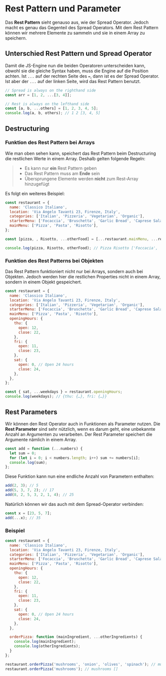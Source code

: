 # Rest Pattern und Parameter

Das **Rest Pattern** sieht genauso aus, wie der Spread Operator. Jedoch macht es genau das Gegenteil des Spread Operators. Mit dem Rest Pattern können
wir mehrere Elemente zu sammeln und sie in einem Array zu speichern.

## Unterschied Rest Pattern und Spread Operator

Damit die JS-Engine nun die beiden Operatoren unterscheiden kann, obwohl sie die gleiche Syntax haben, muss die Engine auf die Position achten.
Ist `...` auf der rechten Seite des `=`, dann ist es der Spread Operator. Ist aber der `...` auf der linken Seite, wird das Rest Pattern benutzt.

````Javascript
// Spread is always on the righthand side
const arr = [1, 2, ...[3, 4]];

// Rest is always on the lefthand side
const [a, b, ...others] = [1, 2, 3, 4, 5];
console.log(a, b, others); // 1 2 [3, 4, 5]
````

## Destructuring

### Funktion des Rest Pattern bei Arrays

Wie man oben sehen kann, speichert das Rest Pattern beim Destructuring die restlichen Werte in einem Array. Deshalb gelten folgende Regeln:

> - Es kann nur **ein** Rest Pattern geben 
> - Das Rest Pattern muss am **Ende** sein
> - Übersprungene Elemente werden **nicht** zum Rest-Array hinzugefügt

Es folgt ein weiteres Beispiel:

````Javascript
const restaurant = {
  name: 'Classico Italiano',
  location: 'Via Angelo Tavanti 23, Firenze, Italy',
  categories: ['Italian', 'Pizzeria', 'Vegetarian', 'Organic'],
  starterMenu: ['Focaccia', 'Bruschetta', 'Garlic Bread', 'Caprese Salad'],
  mainMenu: ['Pizza', 'Pasta', 'Risotto'],
};

const [pizza, , Risotto, ...otherFood] = [...restaurant.mainMenu, ...restaurant.starterMenu];

console.log(pizza, Risotto, otherFood); // Pizza Risotto ['Foccacia', 'Bruschetta', 'Garlic Bread', 'Caprese Salad']
````

### Funktion des Rest Patterns bei Objekten

Das Rest Pattern funktioniert nicht nur bei Arrays, sondern auch bei Objekten. Jedoch werden hier die restlichen Properties nicht in einem Array, 
sondern in einem Objekt gespeichert.

````Javascript
const restaurant = {
  name: 'Classico Italiano',
  location: 'Via Angelo Tavanti 23, Firenze, Italy',
  categories: ['Italian', 'Pizzeria', 'Vegetarian', 'Organic'],
  starterMenu: ['Focaccia', 'Bruschetta', 'Garlic Bread', 'Caprese Salad'],
  mainMenu: ['Pizza', 'Pasta', 'Risotto'],
  openingHours: {
    thu: {
      open: 12,
      close: 22,
    },
    fri: {
      open: 11,
      close: 23,
    },
    sat: {
      open: 0, // Open 24 hours
      close: 24,
    },
  },
};

const { sat, ...weekdays } = restaurant.openingHours;
console.log(weekdays); // {thu: {…}, fri: {…}}
````

## Rest Parameters

Wir können den Rest Operator auch in Funktionen als Parameter nutzen. Die **Rest Parameter** sind sehr nützlich, wenn es darum geht, eine 
unbekannte Anzahl an Argumenten zu verarbeiten. Der Rest Parameter speichert die Argumente nämlich in einem Array.

````Javascript
const add = function (...numbers) {
  let sum = 0;
  for (let i = 0; i < numbers.length; i++) sum += numbers[i];
  console.log(sum);
};
````

Diese Funktion kann nun eine endliche Anzahl von Parametern enthalten:

````Javascript
add(2, 3); // 5
add(5, 3, 7, 2); // 17
add(8, 2, 5, 3, 2, 1, 4); // 25
````

Natürlich können wir das auch mit dem Spread-Operator verbinden:

````Javascript
const x = [23, 5, 7];
add(...x); // 35
````

### Beispiel

````Javascript
const restaurant = {
  name: 'Classico Italiano',
  location: 'Via Angelo Tavanti 23, Firenze, Italy',
  categories: ['Italian', 'Pizzeria', 'Vegetarian', 'Organic'],
  starterMenu: ['Focaccia', 'Bruschetta', 'Garlic Bread', 'Caprese Salad'],
  mainMenu: ['Pizza', 'Pasta', 'Risotto'],
  openingHours: {
    thu: {
      open: 12,
      close: 22,
    },
    fri: {
      open: 11,
      close: 23,
    },
    sat: {
      open: 0, // Open 24 hours
      close: 24,
    },
  },

  orderPizza: function (mainIngredient, ...otherIngredients) {
    console.log(mainIngredient);
    console.log(otherIngredients);
  }
};

restaurant.orderPizza('mushrooms', 'onion', 'olives', 'spinach'); // mushrooms (3) ["onion", "olives", "spinach"]
restaurant.orderPizza('mushrooms'); // mushrooms []
````